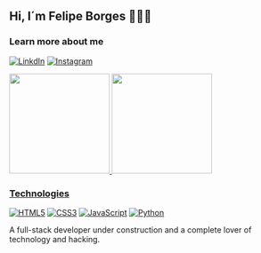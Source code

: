 ## Hi, I´m Felipe Borges 🙋🏾‍♂️

### Learn more about me

[![LinkdIn](https://img.shields.io/badge/LinkedIn-0077B5?style=for-the-badge&logo=linkedin&logoColor=white)](https://www.linkedin.com/in/devfelipeborges/)
[![Instagram](https://img.shields.io/badge/Instagram-E4405F?style=for-the-badge&logo=instagram&logoColor=white)](https://www.instagram.com/felipe.bgx/)

<div>
<a href="https://github.com/devfborges">
<img height="180em" src="https://github-readme-stats.vercel.app/api/top-langs/?username=devfborges&layout=compact&langs_count=7&theme=nightowl"/>
<img height="180em" src="https://github-readme-stats.vercel.app/api?username=devfborges&show_icons=true&theme=nightowl&include_all_commits=true&count_private=true"/>
</div>

### Technologies

[![HTML5](https://img.shields.io/badge/HTML5-E34F26?style=for-the-badge&logo=html5&logoColor=white)](#)
[![CSS3](https://img.shields.io/badge/CSS3-1572B6?style=for-the-badge&logo=css3&logoColor=white)](#)
[![JavaScript](https://img.shields.io/badge/JavaScript-F7DF1E?style=for-the-badge&logo=javascript&logoColor=black)](#)
[![Python](https://img.shields.io/badge/Python-3776AB?style=for-the-badge&logo=python&logoColor=white)](#)

A full-stack developer under construction and a complete lover of technology and hacking.
